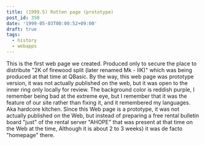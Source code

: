 ```yaml
---
title: (1999.5) Rotten page (prototype)
post_id: 350
date: '1999-05-03T00:00:52+09:00'
draft: true
tags:
  - history
  - webapps
---
```


This is the first web page we created. Produced only to secure the place to distribute "2K of firewood split (later renamed Mk - IIK)" which was being produced at that time at QBasic. By the way, this web page was prototype version, it was not actually published on the web, but it was open to the inner ring only locally for review. The background color is reddish purple, I remember being bad at the extreme eye, but I remember that it was the feature of our site rather than fixing it, and it remembered my languages. Aka hardcore kitchen. Since this Web page is a prototype, it was not actually published on the Web, but instead of preparing a free rental bulletin board "just" of the rental server "AHOPE" that was present at that time on the Web at the time, Although it is about 2 to 3 weeks) it was de facto "homepage" there.
